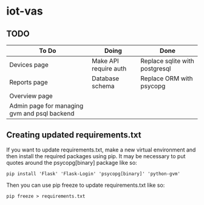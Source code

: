 # iot-vas

## TODO

|To Do|Doing|Done|
|-|-|-|
|Devices page                                |Make API require auth|Replace sqlite with postgresql|
|Reports page                                |Database schema      |Replace ORM with psycopg      |
|Overview page                               |                     |                              |
|Admin page for managing gvm and psql backend|                     |                              |

## Creating updated requirements.txt

If you want to update requirements.txt, make a new virtual environment and then install the required packages using pip. It may be necessary to put quotes around the psycopg[binary] package like so:

```shell
pip install 'Flask' 'Flask-Login' 'psycopg[binary]' 'python-gvm'
```

Then you can use pip freeze to update requirements.txt like so:

```shell
pip freeze > requirements.txt
```
